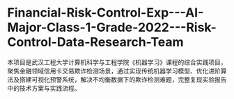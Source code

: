 # Financial-Risk-Control-Exp---AI-Major-Class-1-Grade-2022---Risk-Control-Data-Research-Team
本项目是武汉工程大学计算机科学与工程学院《机器学习》课程的综合实践项目，聚焦金融领域信用卡交易欺诈检测场景，通过实现传统机器学习模型、优化进阶算法及搭建可视化预警系统，解决不均衡数据下的欺诈检测难题，完整复现实验报告中的技术方案与实践流程。
